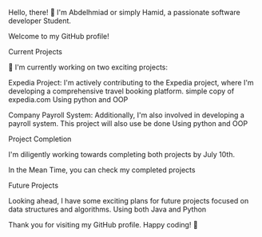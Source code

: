 Hello, there! 👋 I'm Abdelhmiad or simply Hamid, a passionate software developer Student. 

Welcome to my GitHub profile!


Current Projects

🔭 I'm currently working on two exciting projects:

Expedia Project: I'm actively contributing to the Expedia project, where I'm developing a comprehensive travel booking platform. simple copy of expedia.com Using python and OOP 

Company Payroll System: Additionally, I'm also involved in developing  a payroll system. This project will also use be done Using python and OOP 

Project Completion

I'm diligently working towards completing both projects by July 10th. 


In the Mean Time, you can check my completed projects

Future Projects

Looking ahead, I have some exciting plans for future projects focused on data structures and algorithms. Using both Java and Python 

Thank you for visiting my GitHub profile. Happy coding! 🚀
<!--
**blackmed007/blackmed007** is a ✨ _special_ ✨ repository because its `README.md` (this file) appears on your GitHub profile.

Here are some ideas to get you started:

- 🔭 I’m currently working on ...
- 🌱 I’m currently learning ...
- 👯 I’m looking to collaborate on ...
- 🤔 I’m looking for help with ...
- 💬 Ask me about ...
- 📫 How to reach me: ...
- 😄 Pronouns: ...
- ⚡ Fun fact: ...
-->
